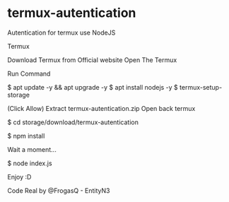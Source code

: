 # termux-autentication
Autentication for termux use NodeJS

Termux

Download Termux from Official website
Open The Termux

Run Command

$ apt update -y && apt upgrade -y
$ apt install nodejs -y
$ termux-setup-storage 

(Click Allow)
Extract termux-autentication.zip
Open back termux

$ cd storage/download/termux-autentication

$ npm install

Wait a moment...

$ node index.js

Enjoy :D

Code Real by @FrogasQ - EntityN3
